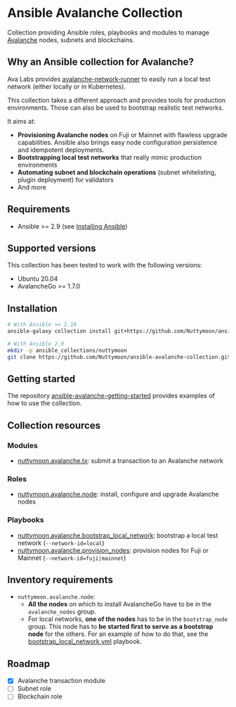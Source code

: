 # Ansible Avalanche Collection

Collection providing Ansible roles, playbooks and modules to manage [Avalanche](https://docs.avax.network/) nodes, subnets and blockchains.

## Why an Ansible collection for Avalanche?

Ava Labs provides [avalanche-network-runner](https://github.com/ava-labs/avalanche-network-runner) to easily run a local test network (either locally or in Kubernetes).

This collection takes a different approach and provides tools for production environments. Those can also be used to bootstrap realistic test networks.

It aims at:

- **Provisioning Avalanche nodes** on Fuji or Mainnet with flawless upgrade capabilities. Ansible also brings easy node configuration persistence and idempotent deployments.
- **Bootstrapping local test networks** that really mimic production environments
- **Automating subnet and blockchain operations** (subnet whitelisting, plugin deployment) for validators
- And more

## Requirements

- Ansible >= 2.9 (see [Installing Ansible](https://docs.ansible.com/ansible/latest/installation_guide/intro_installation.html))

## Supported versions

This collection has been tested to work with the following versions:

- Ubuntu 20.04
- AvalancheGo >= 1.7.0

## Installation

```sh
# With Ansible >= 2.10
ansible-galaxy collection install git+https://github.com/Nuttymoon/ansible-avalanche-collection.git

# With Ansible 2.9
mkdir -p ansible_collections/nuttymoon
git clone https://github.com/Nuttymoon/ansible-avalanche-collection.git ansible_collections/nuttymoon/avalanche
```

## Getting started

The repository [ansible-avalanche-getting-started](https://github.com/Nuttymoon/ansible-avalanche-getting-started) provides examples of how to use the collection.

## Collection resources

### Modules

- [nuttymoon.avalanche.tx](./plugins/modules): submit a transaction to an Avalanche network

### Roles

- [nuttymoon.avalanche.node](./roles/node): install, configure and upgrade Avalanche nodes

### Playbooks

- [nuttymoon.avalanche.bootstrap_local_network](./playbooks/bootstrap_local_network.yml): bootstrap a local test network (`--network-id=local`)
- [nuttymoon.avalanche.provision_nodes](./playbooks/provision_nodes.yml): provision nodes for Fuji or Mainnet (`--network-id=fuji|mainnet`)

## Inventory requirements

- `nuttymoon.avalanche.node`:
  - **All the nodes** on which to install AvalancheGo have to be in the `avalanche_nodes` group.
  - For local networks, **one of the nodes** has to be in the `bootstrap_node` group. This node has to **be started first to serve as a bootstrap node** for the others. For an example of how to do that, see the [bootstrap_local_network.yml](../../playbooks/bootstrap_local_network.yml) playbook.

## Roadmap

- [x] Avalanche transaction module
- [ ] Subnet role
- [ ] Blockchain role
